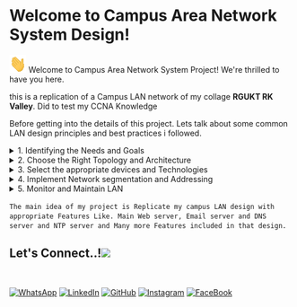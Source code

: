 # Welcome to Campus Area Network System Design!

![hello](https://github.com/LakshmiDeepak9653/resoures1/blob/main/wave.gif) Welcome to Campus Area Network System Project!
 We're thrilled to have you here.

this is a replication of a Campus LAN network of my collage <strong>RGUKT RK Valley</strong>. Did to test my CCNA Knowledge

Before getting into the details of this project. Lets talk about some common LAN design principles and best practices i followed.
<details>
  <summary>1. Identifying the Needs and Goals</summary>
<div>
  <samp>
   <br>
    <p>
     Before staring the design of our LAN. we need to ask ourself some questions about our Project and find the Answers to them.
     Here are the Questions and my Answers to them as per this Project.
     <b><ul>I. What are the Main functions and applications of our LAN?</ul></b>
       The main idea of my project is Replicate my campus LAN design with appropriate Features Like. Main Web server, Email server and DNS server and NTP server and Many more Features included in that design.<br>
     <b><ul>II. How  many Users and devices will access your the Network?</ul></b>
       There are more than 6000 students and 300+ faculty and many more users are there. Network must be available to users as Wired or Wireless.<br>
     <b><ul>III. What are the expected traffic patterns and bandwidth requirements?</ul></b>
       In our project we have two traffic patterns thats is faculty traffic and students traffic. The students must not access the faculty devices. The bandwidth requirements will the intra area communications (between the routers) must be fast.<br>
     <b><ul>IV. How will we ensure security and privacy of your data?</ul></b>
       All the outside intiating connections must be stopped and incoming traffic must be checked.<br>
     These questions will help you determine the scope, size, and structure of your LAN, as well as the hardware and software components you will need.  
    </p>
  </samp>
</div>
</details>
<details>
  <summary>2. Choose the Right Topology and Architecture</summary>
<div>
  <samp>
    <p>
     <br>
     The topology and architecture of our LAN refer to the physical and logical Layout of your network devices and connections.
     Here comes my Campus geographical View.<br>
     <img src="https://github.com/LakshmiDeepak9653/RKV-lan-resources/blob/main/Screenshot%202024-01-26%20124921.png">
     <br>
     By seeing this we can map the Physical Locations or regions of Networks. That are:-
     <strong><ol>Main Campus</ol></strong>
     <ul>1. Faculty Quaters (6 Quaters)</ul>
     <ul>2. Library (2 Floors)</ul> 
     <ul>3. Lab Complex</ul>
     <ul>4. Academic Block - 1 (4 Floors)</ul> 
     <ul>5. Academic Block - 2 (4 Floors)</ul>
     <ul>6. Boys Hostel - 1 (4 Floors)</ul>
     <ul>7. Girls Hostel - 1 (4 Floors)</ul>
     <ul>8. Girls Hostel - 2 (4 Floors)</ul>
     <ul>9. Boys Hostel - 2 (4 Floors)</ul>
     <ul>10. Guest House</ul>
     <ul>11. C.S.E Department</ul>
     <ul>12. E.C.E Department</ul>
     <ul>13. M.M.E Department</ul>
     <ul>14. CIVIL Department</ul>
     <ul>15. MECH Department</ul>
     <ul>16. E.E.E Department</ul>
     <br>
     <strong><ol>Old Campus</ol></strong>
     <ul>1. PI Class Rooms</ul>
     <ul>2. MU Class Rooms</ul> 
     <ul>3. KAPPA Class Rooms</ul>
     <ul>4. LAMBDA Class Rooms</ul> 
     <ul>5. Girls Hostels RKV (Alpha/Beta)</ul>
     <ul>6. Girls Hostels ONG (Gamma/Delta)</ul>
     <ul>7. Boys Hostels RKV (Rho)</ul>
     <ul>8. Boys Hostels ONG (Teta)</ul>
     <ul>9. S.A.C Building</ul> 
<br>
   Based on the Physical Locations Create a Img that ressembles this LAN Network.<br>
   <img src="https://github.com/LakshmiDeepak9653/RKV-lan-resources/blob/main/rkv%20backgroundpng_Edited%20-%20Copy.png">
    </p>
  </samp>
</div>
</details>
<details>
  <summary>3. Select the appropriate devices and Technologies</summary>
 <div>
  <samp>
    <p>
     <br>
     We successfully design a Map of Network and now we need to choose the appropriate devices that will be a better suit for all network Sections (Physical Locations).<br>
     <br>We start from <b>Faculty Quaters, Hostels(Boys and Girls) and Guest House</b>. we use <b>wireless technologies(WiFi)</b>, Because These places are residance locations in the Campus where setting up a WiFi would be appropriate choice.<br>
     <br>Then Next one are <b>Students Classrooms(Academic Block 1 & 2, PI, MU, Kappa, Lamdba)</b>. Each one have more than 20 classes(each Academic Blocks has 100 classe rooms), but the students presence would be fixed(less than or equal to 100) so <b>Wired Network</b> would be appropriate.<br>
     <br>Next is a some Special Sections Where we need to use <b>Both Wired and Wireless Technolgies</b>. Wired Network to connect to the Departments inside the network sections and Wireless for students, Although students presence is not fixed. They are <b>Library, Lab Complex, CSE Dept, ECE Dept, EEE Dept, Civil Dept, Mech Dept, MME Dept.</b><br>
    </p>
  </samp>
</div>
</details>
<details>
  <summary>4. Implement Network segmentation and Addressing</summary>
<div>
  <samp>
    <p>
     
    </p>
  </samp>
</div>
</details>
<details>
  <summary>5. Monitor and Maintain LAN</summary>
<div>
  <samp>
    <p>
     <br>
     Follow network standards and protocols, that are rules and conventions that govern how network devices communicate and interact with each other. Once we have designed and implemented our LAN, we need to monitor and maintain it regularly to ensure its optimal performance, security, and reliability.
    </p>
  </samp>
</div>
</details>

```The main idea of my project is Replicate my campus LAN design with appropriate Features Like. Main Web server, Email server and DNS server and NTP server and Many more Features included in that design.```



## <b> Let's Connect..!</b><img src="https://github.com/LakshmiDeepak9653/RKV-lan-resources/blob/main/handshake.gif" width ="80">
<br>
<div>

[![WhatsApp](https://img.icons8.com/bubbles/100/000000/whatsapp.png)](https://wa.me/+919491184607)
[![LinkedIn](https://img.icons8.com/bubbles/100/000000/linkedin.png)](https://www.linkedin.com/in/lakshmi-deeapk-karumuri-402460207)
[![GitHub](https://img.icons8.com/bubbles/100/000000/github.png)](https://github.com/LakshmiDeepak9653)
[![Instagram](https://img.icons8.com/bubbles/100/000000/instagram-new.png)](https://www.instagram.com/deepakvevo/)
[![FaceBook](https://img.icons8.com/bubbles/100/000000/facebook.png)](https://www.facebook.com/deepak.karumuri.3)

</div>
